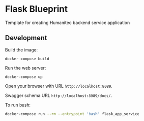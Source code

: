 # Flask Blueprint

Template for creating Humanitec backend service application

## Development

Build the image:

```
docker-compose build
```

Run the web server:

```
docker-compose up
```

Open your browser with URL `http://localhost:8089`.

Swagger schema URL `http://localhost:8089/docs/`.

To run bash:

```bash
docker-compose run --rm --entrypoint 'bash' flask_app_service
```
